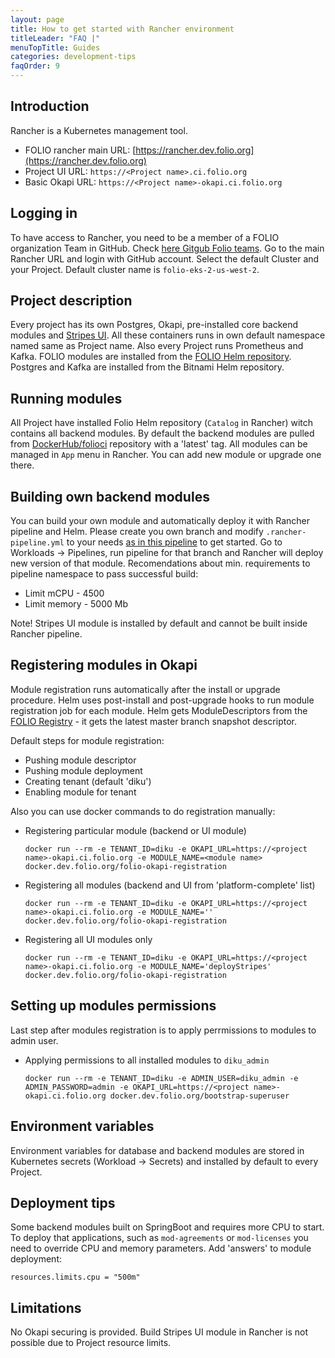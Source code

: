 ```yaml
---
layout: page
title: How to get started with Rancher environment
titleLeader: "FAQ |"
menuTopTitle: Guides
categories: development-tips
faqOrder: 9
---
```


## Introduction
Rancher is a Kubernetes management tool.

* FOLIO rancher main URL: [https://rancher.dev.folio.org](https://rancher.dev.folio.org)
* Project UI URL: `https://<Project name>.ci.folio.org`
* Basic Okapi URL: `https://<Project name>-okapi.ci.folio.org`

## Logging in
To have access to Rancher, you need to be a member of a FOLIO organization Team in GitHub. Check [here Gitgub Folio teams](https://github.com/orgs/folio-org/teams).
Go to the main Rancher URL and login with GitHub account.
Select the default Cluster and your Project.
Default cluster name is `folio-eks-2-us-west-2`.

## Project description
Every project has its own Postgres, Okapi, pre-installed core backend modules and [Stripes UI](https://github.com/folio-org/platform-complete). All these containers runs in own default namespace named same as Project name.
Also every Project runs Prometheus and Kafka.
FOLIO modules are installed from the [FOLIO Helm repository](https://github.com/folio-org/folio-helm).
Postgres and Kafka are installed from the Bitnami Helm repository.

## Running modules
All Project have installed Folio Helm repository (`Catalog` in Rancher) witch contains all backend modules.
By default the backend modules are pulled from [DockerHub/folioci](https://hub.docker.com/u/folioci) repository with a 'latest' tag.
All modules can be managed in `App` menu in Rancher. You can add new module or upgrade one there.

## Building own backend modules
You can build your own module and automatically deploy it with Rancher pipeline and Helm.
Please create you own branch and modify `.rancher-pipeline.yml` to your needs [as in this pipeline](https://github.com/folio-org/mod-pubsub/blob/master/.rancher-pipeline.yml) to get started. Go to Workloads -> Pipelines, run pipeline for that branch and Rancher will deploy new version of that module.
Recomendations about min. requirements to pipeline namespace to pass successful build:
  * Limit mCPU - 4500
  * Limit memory - 5000 Mb

Note! Stripes UI module is installed by default and cannot be built inside Rancher pipeline.

## Registering modules in Okapi
Module registration runs automatically after the install or upgrade procedure.
Helm uses post-install and post-upgrade hooks to run module registration job for each module.
Helm gets ModuleDescriptors from the [FOLIO Registry](http://folio-registry.aws.indexdata.com) - it gets the latest master branch snapshot descriptor.

Default steps for module registration:
  * Pushing module descriptor
  * Pushing module deployment
  * Creating tenant (default 'diku')
  * Enabling module for tenant

Also you can use docker commands to do registration manually:
  * Registering particular module (backend or UI module)
    ```
    docker run --rm -e TENANT_ID=diku -e OKAPI_URL=https://<project name>-okapi.ci.folio.org -e MODULE_NAME=<module name> docker.dev.folio.org/folio-okapi-registration
    ```
  * Registering all modules (backend and UI from 'platform-complete' list)
    ```
    docker run --rm -e TENANT_ID=diku -e OKAPI_URL=https://<project name>-okapi.ci.folio.org -e MODULE_NAME='' docker.dev.folio.org/folio-okapi-registration
    ```
  * Registering all UI modules only
    ```
    docker run --rm -e TENANT_ID=diku -e OKAPI_URL=https://<project name>-okapi.ci.folio.org -e MODULE_NAME='deployStripes' docker.dev.folio.org/folio-okapi-registration
    ```

## Setting up modules permissions
Last step after modules registration is to apply perrmissions to modules to admin user.

  * Applying permissions to all installed modules to `diku_admin`
    ```
    docker run --rm -e TENANT_ID=diku -e ADMIN_USER=diku_admin -e ADMIN_PASSWORD=admin -e OKAPI_URL=https://<project name>-okapi.ci.folio.org docker.dev.folio.org/bootstrap-superuser
    ```

## Environment variables
Environment variables for database and backend modules are stored in Kubernetes secrets (Workload -> Secrets) and installed by default to every Project.

## Deployment tips
Some backend modules built on SpringBoot and requires more CPU to start.
To deploy that applications, such as `mod-agreements` or `mod-licenses` you need to override CPU and memory parameters.
Add 'answers' to module deployment:
  ```
  resources.limits.cpu = "500m"
  ```

## Limitations
No Okapi securing is provided.
Build Stripes UI module in Rancher is not possible due to Project resource limits.

<div class="folio-spacer-content"></div>
